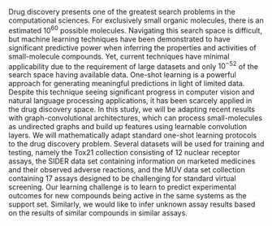 Drug discovery presents one of the greatest search problems in the computational sciences.  For exclusively small organic molecules, there is an estimated $10^{60}$ possible molecules.  Navigating this search space is difficult, but machine learning techniques have been demonstrated to have significant predictive power when inferring the properties and activities of small-molecule compounds.  Yet, current techniques have minimal applicability due to the requirement of large datasets and only $10^{-52}$ of the search space having available data.  One-shot learning is a powerful approach for generating meaningful predictions in light of limited data.  Despite this technique seeing significant progress in computer vision and natural language processing applications, it has been scarcely applied in the drug discovery space.  In this study, we will be adapting recent results with graph-convolutional architectures, which can process small-molecules as undirected graphs and build up features using learnable convolution layers.  We will mathematically adapt standard one-shot learning protocols to the drug discovery problem.  Several datasets will be used for training and testing, namely the Tox21 collection consisting of 12 nuclear receptor assays, the SIDER data set containing information on marketed medicines and their observed adverse reactions, and the MUV data set collection containing 17 assays designed to be challenging for standard virtual screening.  Our learning challenge is to learn to predict experimental outcomes for new compounds being active in the same systems as the support set.  Similarly, we would like to infer unknown assay results based on the results of similar compounds in similar assays.
